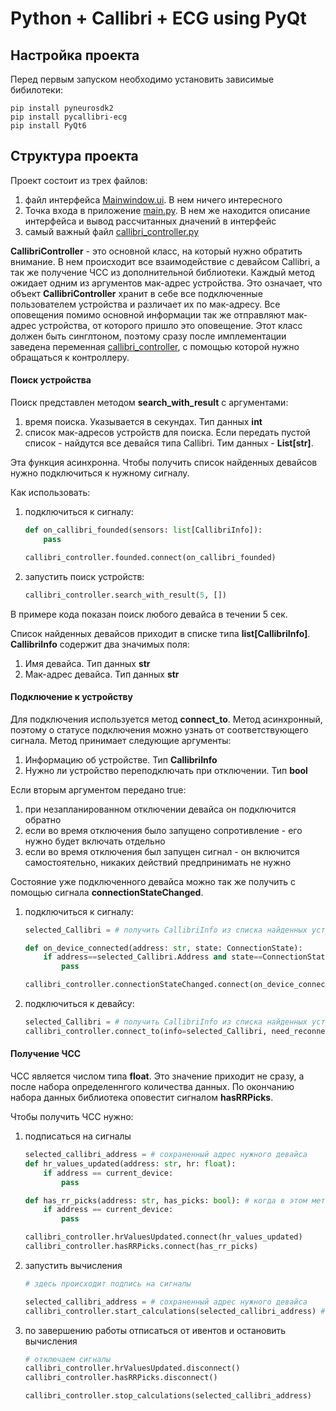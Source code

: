 # Python + Callibri + ECG using PyQt

## Настройка проекта

Перед первым запуском необходимо установить зависимые бибилотеки:

```
pip install pyneurosdk2
pip install pycallibri-ecg
pip install PyQt6
```

## Структура проекта

Проект состоит из трех файлов:
1. файл интерфейса [Mainwindow.ui](https://gitlab.com/neurosdk2/cybergarden2024/-/tree/main/school/PythonSample%20(PyQt)/ui). В нем ничего интересного
2. Точка входа в приложение [main.py](https://gitlab.com/neurosdk2/cybergarden2024/-/blob/main/school/PythonSample%20(PyQt)/main.py). В нем же находится описание интерфейса и вывод рассчитанных дначений в интерфейс
3. самый важный файл [callibri_controller.py](https://gitlab.com/neurosdk2/cybergarden2024/-/blob/main/school/PythonSample%20(PyQt)/callibri_controller.py)

**CallibriController** - это основной класс, на который нужно обратить внимание. В нем происходит все взаимодействие с девайсом Callibri, а так же получение ЧСС из дополнительной библиотеки. Каждый метод ожидает одним из аргументов мак-адрес устройства. Это означает, что объект **CallibriController** хранит в себе все подключенные пользователем устройства и различает их по мак-адресу. Все оповещения помимо основной информации так же отправляют мак-адрес устройства, от которого пришло это оповещение. Этот класс должен быть синглтоном, поэтому сразу после имплементации заведена переменная [callibri_controller](https://gitlab.com/neurosdk2/cybergarden2024/-/blob/main/school/PythonSample%20(PyQt)/callibri_controller.py#L215), с помощью которой нужно обращаться к контроллеру.

#### Поиск устройства

Поиск представлен методом **search_with_result** с аргументами:

1. время поиска. Указывается в секундах. Тип данных **int**
2. список мак-адресов устройств для поиска. Если передать пустой список - найдутся все девайся типа Callibri. Тим данных - **List[str]**.

Эта функция асинхронна. Чтобы получить список найденных девайсов нужно подключиться к нужному сигналу.

Как использовать:

1. подключиться к сигналу:
    ```python
    def on_callibri_founded(sensors: list[CallibriInfo]):
        pass

    callibri_controller.founded.connect(on_callibri_founded)
    ``` 

2. запустить поиск устройств:
    ```python
    callibri_controller.search_with_result(5, [])
    ``` 

В примере кода показан поиск любого девайса в течении 5 сек.

Список найденных девайсов приходит в списке типа **list[CallibriInfo]**. **CallibriInfo** содержит два значимых поля:
 1. Имя девайса. Тип данных **str**
 2. Мак-адрес девайса. Тип данных **str**


#### Подключение к устройству

Для подключения используется метод **connect_to**. Метод асинхронный, поэтому о статусе подключения можно узнать от соответствующего сигнала. Метод принимает следующие аргументы:

 1. Информацию об устройстве. Тип **CallibriInfo**
 2. Нужно ли устройство переподключать при отключении. Тип **bool**

Если вторым аргументом передано true:
 1. при незапланированном отключении девайса он подключится обратно
 2. если во время отключения было запущено сопротивление - его нужно будет включать отдельно
 3. если во время отключения был запущен сигнал - он включится самостоятельно, никаких действий предпринимать не нужно

Состояние уже подключенного девайса можно так же получить с помощью сигнала **connectionStateChanged**.

1. подключиться к сигналу:
    ```python
    selected_Callibri = # получить CallibriInfo из списка найденных устройств

    def on_device_connected(address: str, state: ConnectionState):
        if address==selected_Callibri.Address and state==ConnectionState.Connected:
            pass

    callibri_controller.connectionStateChanged.connect(on_device_connected)
    ``` 

2. подключиться к девайсу:

    ```python
    selected_Callibri = # получить CallibriInfo из списка найденных устройств
    callibri_controller.connect_to(info=selected_Callibri, need_reconnect=True)
    ```

#### Получение ЧСС

ЧСС является числом типа **float**. Это значение приходит не сразу, а после набора определеннгого количества данных. По окончанию набора данных библиотека оповестит сигналом **hasRRPicks**.

Чтобы получить ЧСС нужно:

1. подписаться на сигналы

    ```python
    selected_callibri_address = # сохраненный адрес нужного девайса
    def hr_values_updated(address: str, hr: float):
        if address == current_device:
            pass

    def has_rr_picks(address: str, has_picks: bool): # когда в этом методе появятся пики (придет значение True) появится первое значение ЧСС
        if address == current_device:
            pass

    callibri_controller.hrValuesUpdated.connect(hr_values_updated)
    callibri_controller.hasRRPicks.connect(has_rr_picks)
    ```

2. запустить вычисления

    ```python
    # здесь происходит подпись на сигналы

    selected_callibri_address = # сохраненный адрес нужного девайса
    callibri_controller.start_calculations(selected_callibri_address) # начало вычислений
    ```
3. по завершению работы отписаться от ивентов и остановить вычисления

    ```python
    # отключаем сигналы
    callibri_controller.hrValuesUpdated.disconnect()
    callibri_controller.hasRRPicks.disconnect()

    callibri_controller.stop_calculations(selected_callibri_address)
    ```


